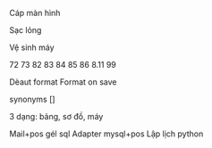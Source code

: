 <!-- ASUS -->

Cáp màn hình

Sạc lỏng

Vệ sinh máy

<!-- Html link map -->

<!-- fbclid -->

<!-- Nhạc -->

<!-- Latex mẫu -->

<!-- Auto 123 host -->

<!-- !Tóc -->

<!-- Vscode   -->

72 73 82 83 84 85 86 8.11 99

Dèaut format
Format on save

<!-- 20232 -->
<!-- 1. Hẹn giờ đồng hồ -->
<!-- HHTQĐ -->
<!-- Tech -->
<!-- Mat Ma -->

<!-- Mật mã -->

synonyms []

3 dạng: bảng, sơ đồ, máy

<!-- Kho -->
<!-- SonarQube -->
<!-- Design patern Python oop -->
<!-- !BT KHO -->

<!-- Auto py -->

Mail+pos gél sql Adapter mysql+pos
Lập lịch python
